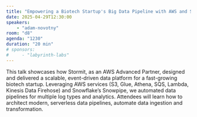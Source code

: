 ```yaml
---
title: "Empowering a Biotech Startup's Big Data Pipeline with AWS and Snowflake"
date: 2025-04-29T12:30:00
speakers:
    - "adam-novotny"
room: "d8"
agenda: "1230"
duration: "20 min"
# sponsors:
#     - "labyrinth-labs"
---
```


This talk showcases how Stormit, as an AWS Advanced Partner, designed and delivered a scalable, event-driven data platform for a fast-growing biotech startup. Leveraging AWS services (S3, Glue, Athena, SQS, Lambda, Kinesis Data Firehose) and Snowflake’s Snowpipe, we automated data pipelines for multiple log types and analytics. Attendees will learn how to architect modern, serverless data pipelines, automate data ingestion and transformation.